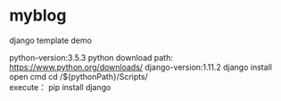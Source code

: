 # myblog
django template demo

python-version:3.5.3
python download path: https://www.python.org/downloads/
django-version:1.11.2 
django install open cmd cd /${pythonPath}/Scripts/   
execute：
pip install django

